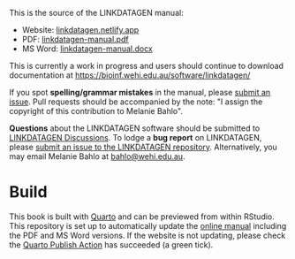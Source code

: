 This is the source of the LINKDATAGEN manual:
- Website: [linkdatagen.netlify.app](https://linkdatagen.netlify.app "LINKDATAGEN Manual")
- PDF: [linkdatagen-manual.pdf](http://linkdatagen.netlify.app/linkdatagen-manual.pdf) 
- MS Word: [linkdatagen-manual.docx](http://linkdatagen.netlify.app/linkdatagen-manual.docx)

This is currently a work in progress and users should continue to download documentation at https://bioinf.wehi.edu.au/software/linkdatagen/

If you spot **spelling/grammar mistakes** in the manual, please [submit an issue](https://github.com/bahlolab/linkdatagen-manual/issues).
Pull requests should be accompanied by the note: "I assign the copyright of this contribution to Melanie Bahlo".

**Questions** about the LINKDATAGEN software should be submitted to [LINKDATAGEN Discussions](https://github.com/bahlolab/linkdatagen/discussions). 
To lodge a **bug report** on LINKDATAGEN, please [submit an issue to the LINKDATAGEN repository](https://github.com/bahlolab/linkdatagen/issues).
Alternatively, you may email Melanie Bahlo at <bahlo@wehi.edu.au>.

# Build

This book is built with [Quarto](https://quarto.org) and can be previewed from within RStudio. This repository is set up to automatically update the [online manual](https://linkdatagen.netlify.app "LINKDATAGEN Manual") including the PDF and MS Word versions. If the website is not updating, please check the [Quarto Publish Action](https://github.com/bahlolab/linkdatagen-manual/actions/workflows/publish.yml "Github Actions Quarto Publish") has succeeded (a green tick).
